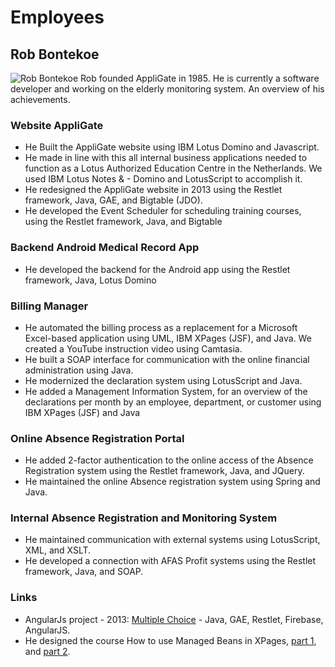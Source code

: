 # Employees

## Rob Bontekoe
![Rob Bontekoe](/rbontekoe.github.io/rob.png "Rob Bontekoe")
Rob founded AppliGate in 1985. He is currently a software developer and working on the elderly monitoring system. An overview of his achievements.

### Website AppliGate
- He Built the AppliGate website using IBM Lotus Domino and Javascript.
- He made in line with this all internal business applications needed to function as a Lotus Authorized Education Centre in the Netherlands. We used IBM Lotus Notes & - Domino and LotusScript to accomplish it.
- He redesigned the AppliGate website in 2013 using the Restlet framework, Java, GAE, and Bigtable (JDO).
- He developed the Event Scheduler for scheduling training courses, using the Restlet framework, Java, and Bigtable

### Backend Android Medical Record App
- He developed the backend for the Android app using the Restlet framework, Java, Lotus Domino

### Billing Manager
- He automated the billing process as a replacement for a Microsoft Excel-based application using UML, IBM XPages (JSF), and Java. We created a YouTube instruction video using Camtasia.
- He built a SOAP interface for communication with the online financial administration using Java.
- He modernized the declaration system using LotusScript and Java.
- He added a Management Information System, for an overview of the declarations per month by an employee, department, or customer using IBM XPages (JSF) and Java

### Online Absence Registration Portal
- He added 2-factor authentication to the online access of the Absence Registration system using the Restlet framework, Java, and JQuery.
- He maintained the online Absence registration system using Spring and Java.

### Internal Absence Registration and Monitoring System
- He maintained communication with external systems using LotusScript, XML, and XSLT.
- He developed a connection with AFAS Profit systems using the Restlet framework, Java, and SOAP.

### Links
- AngularJs project - 2013: [Multiple Choice](http://appli-mc.appspot.com/#/home) - Java, GAE, Restlet, Firebase, AngularJS.
- He designed the course How to use Managed Beans in XPages, [part 1](https://docs.google.com/document/d/1XFXEmXH8KFcXEHcs2qvbWqOs_TqJWJ8Dbs9CMMKLszI/edit#heading=h.fhem26gny7bn), and [part 2](https://docs.google.com/document/d/1PHSvS9inu579YnuCJXbpsG8tday_yn64lTcIaUd0W9s/edit#heading=h.ftadc2vs6of5).
